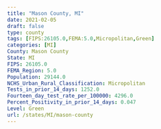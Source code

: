 ```yaml
---
title: "Mason County, MI"
date: 2021-02-05
draft: false
type: county
tags: [FIPS:26105.0,FEMA:5.0,Micropolitan,Green]
categories: [MI]
County: Mason County
State: MI
FIPS: 26105.0
FEMA_Region: 5.0
Population: 29144.0
NCHS_Urban_Rural_Classification: Micropolitan
Tests_in_prior_14_days: 1252.0
Fourteen_day_test_rate_per_100000: 4296.0
Percent_Positivity_in_prior_14_days: 0.047
Level: Green
url: /states/MI/mason-county
---
```



